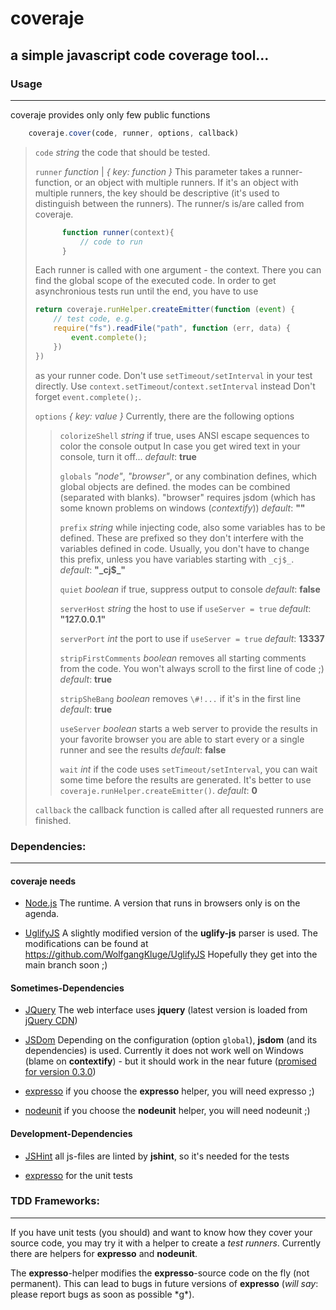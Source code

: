 #  coveraje
## a simple javascript code coverage tool...

### Usage 

---------------
coveraje provides only only few public functions

```javascript
    coveraje.cover(code, runner, options, callback)
```
> 
> `code` _string_
>     the code that should be tested.
> 
> `runner` _function_ | _{ key: function }_
>     This parameter takes a runner-function, or an object with multiple runners.
>     If it's an object with multiple runners, the key should be descriptive (it's used to distinguish between the runners). The runner/s is/are called from coveraje.
>     
>   ```javascript
>         function runner(context){
>             // code to run
>         }
>   ```
>   Each runner is called with one argument - the context. There you can find the global scope of the executed code.
>   In order to get asynchronious tests run until the end, you have to use
>   
>   ```javascript
>   return coveraje.runHelper.createEmitter(function (event) {
>       // test code, e.g.
>       require("fs").readFile("path", function (err, data) {
>           event.complete();
>       })
>   })
>   ```
>   as your runner code. Don't use `setTimeout/setInterval` in your test directly. Use `context.setTimeout`/`context.setInterval` instead
>   Don't forget `event.complete();`.
>   
> `options` _{ key: value }_
> Currently, there are the following options
> 
> > `colorizeShell` _string_
> >     if true, uses ANSI escape sequences to color the console output
> >     In case you get wired text in your console, turn it off...
> >     _default_: __true__
> > 
> > `globals` _"node"_, _"browser"_, or any combination
> >     defines, which global objects are defined. the modes can be combined (separated with blanks).
> >     "browser" requires jsdom (which has some known problems on windows (*contextify*))
> >     _default_: __""__
> > 
> > `prefix` _string_
> >     while injecting code, also some variables has to be defined. These are prefixed so they don't interfere with the variables defined in code. Usually, you don't have to change this prefix, unless you have variables starting with `_cj$_`.
> >     _default_: __"\_cj$\_"__
> > 
> > `quiet` _boolean_
> >     if true, suppress output to console
> >     _default_: __false__
> > 
> > `serverHost` _string_
> >     the host to use if `useServer = true`
> >     _default_: __"127.0.0.1"__
> > 
> > `serverPort` _int_
> >     the port to use if `useServer = true`
> >     _default_: __13337__
> > 
> > `stripFirstComments` _boolean_
> >     removes all starting comments from the code. You won't always scroll to the first line of code ;)
> >     _default_: __true__
> > 
> > `stripSheBang` _boolean_
> >     removes `\#!...` if it's in the first line
> >     _default_: __true__
> > 
> > `useServer` _boolean_
> >     starts a web server to provide the results in your favorite browser
> >     you are able to start every or a single runner and see the results
> >     _default_: __false__
> > 
> > `wait` _int_
> >     if the code uses `setTimeout/setInterval`, you can wait some time before the results are generated.
> >     It's better to use `coveraje.runHelper.createEmitter()`.
> >     _default_: __0__
>
> `callback`
> the callback function is called after all requested runners are finished.

###  Dependencies:

---------------
#### coveraje needs

* [Node.js](http://nodejs.org/)
  The runtime. A version that runs in browsers only is on the agenda.

* [UglifyJS](https://github.com/mishoo/UglifyJS)
  A slightly modified version of the __uglify-js__ parser is used.
  The modifications can be found at https://github.com/WolfgangKluge/UglifyJS
  Hopefully they get into the main branch soon ;)

#### Sometimes-Dependencies

* [JQuery](http://jquery.com/)
  The web interface uses __jquery__ (latest version is loaded from [jQuery CDN](http://code.jquery.com/))

* [JSDom](https://github.com/tmpvar/jsdom)
  Depending on the configuration (option `global`), __jsdom__ (and its dependencies) is used.
  Currently it does not work well on Windows (blame on __contextify__) - but it should work in the near future ([promised for version 0.3.0](http://groups.google.com/group/jsdom/browse_thread/thread/b3102ac36f281891))

* [expresso](http://visionmedia.github.com/expresso/)
  if you choose the __expresso__ helper, you will need expresso ;)
  
* [nodeunit](https://github.com/caolan/nodeunit)
  if you choose the __nodeunit__ helper, you will need nodeunit ;)

#### Development-Dependencies

* [JSHint](http://jshint.com/)
  all js-files are linted by __jshint__, so it's needed for the tests

* [expresso](http://visionmedia.github.com/expresso/)
  for the unit tests

###  TDD Frameworks:

---------------
If you have unit tests (you should) and want to know how they cover your source code, you may try it with a helper to create a _test runners_.
Currently there are helpers for __expresso__ and __nodeunit__.

The __expresso__-helper modifies the __expresso__-source code on the fly (not permanent). This can lead to bugs in future versions of __expresso__ (_will say_: please report bugs as soon as possible \*g\*).
